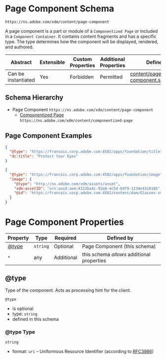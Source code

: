 
# Page Component Schema

```
https://ns.adobe.com/xdm/content/page-component
```

A page component is a part or module of a `Componentized Page` or included in a `Component Container`.
It contains content fragments and has a specific type.
The type determines how the component will be displayed, rendered, and authored.

| Abstract | Extensible | Custom Properties | Additional Properties | Defined In |
|----------|------------|-------------------|-----------------------|------------|
| Can be instantiated | Yes | Forbidden | Permitted | [content/page-component.schema.json](content/page-component.schema.json) |

## Schema Hierarchy

* Page Component `https://ns.adobe.com/xdm/content/page-component`
  * [Componentized Page](componentized-page.schema.md) `https://ns.adobe.com/xdm/content/componentized-page`

## Page Component Examples

```json
{
  "@type": "https://francois.corp.adobe.com:4502/apps/foundation/title",
  "dc:title": "Protect Your Eyes"
}
```

```json
{
  "@type": "https://francois.corp.adobe.com:4502/apps/foundation/image",
  "image": {
    "@type": "http://ns.adobe.com/xdm/assets/asset",
    "xdm:assetID": "urn:aaid:aem:4123ba4c-93a8-4c5d-b979-1234e4318185",
    "@id": "https://francois.corp.adobe.com:4502/content/dam/Glasses-small.jpg"
  }
}
```


# Page Component Properties

| Property | Type | Required | Defined by |
|----------|------|----------|------------|
| [@type](#@type) | `string` | Optional | Page Component (this schema) |
| `*` | any | Additional | this schema *allows* additional properties |

## @type

Type of the component. Acts as processing hint for the client.

`@type`
* is optional
* type: `string`
* defined in this schema

### @type Type


`string`
* format: `uri` – Uniformous Resource Identifier (according to [RFC3986](http://tools.ietf.org/html/rfc3986))





